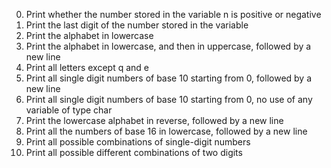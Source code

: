 0. Print whether the number stored in the variable n is positive or negative
1. Print the last digit of the number stored in the variable
2. Print the alphabet in lowercase
3. Print the alphabet in lowercase, and then in uppercase, followed by a new line
4. Print all letters except q and e
5. Print all single digit numbers of base 10 starting from 0, followed by a new line
6. Print all single digit numbers of base 10 starting from 0, no use of any variable of type char
7. Print the lowercase alphabet in reverse, followed by a new line
8. Print all the numbers of base 16 in lowercase, followed by a new line
9. Print all possible combinations of single-digit numbers
10. Print all possible different combinations of two digits

